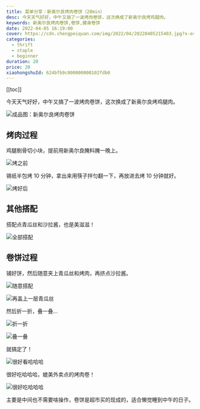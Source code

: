 ```yaml
---
title: 菜单分享：新奥尔良烤肉卷饼（20min）
desc: 今天天气好好，中午又搞了一波烤肉卷饼，这次换成了新奥尔良烤鸡腿肉。
keywords: 新奥尔良烤肉卷饼,卷饼,健身卷饼
date: 2022-04-05 16:19:00
cover: https://cdn.chengpeiquan.com/img/2022/04/20220405215403.jpg?x-oss-process=image/interlace,1
categories:
  - thrift
  - staple
  - beginner
duration: 20
price: 20
xiaohongshuId: 624bfb9c000000000102fdb0
---
```


[[toc]]

今天天气好好，中午又搞了一波烤肉卷饼，这次换成了新奥尔良烤鸡腿肉。

![成品图：新奥尔良烤肉卷饼](https://cdn.chengpeiquan.com/img/2022/04/20220405215423.jpg?x-oss-process=image/interlace,1)

## 烤肉过程

鸡腿剔骨切小块，提前用新奥尔良腌料腌一晚上。

![烤之前](https://cdn.chengpeiquan.com/img/2022/04/20220405215415.jpg?x-oss-process=image/interlace,1)

锡纸半包烤 10 分钟，拿出来用筷子拌匀翻一下，再放进去烤 10 分钟就好。

![烤好后](https://cdn.chengpeiquan.com/img/2022/04/20220405215416.jpg?x-oss-process=image/interlace,1)

## 其他搭配

搭配点青瓜丝和沙拉酱，也是美滋滋！

![全部搭配](https://cdn.chengpeiquan.com/img/2022/04/20220405215417.jpg?x-oss-process=image/interlace,1)

## 卷饼过程

铺好饼，然后随意夹上青瓜丝和烤肉，再挤点沙拉酱。

![随意搭配](https://cdn.chengpeiquan.com/img/2022/04/20220405215418.jpg?x-oss-process=image/interlace,1)

![再盖上一层青瓜丝](https://cdn.chengpeiquan.com/img/2022/04/20220405215419.jpg?x-oss-process=image/interlace,1)

然后折一折，叠一叠…

![折一折](https://cdn.chengpeiquan.com/img/2022/04/20220405215420.jpg?x-oss-process=image/interlace,1)

![叠一叠](https://cdn.chengpeiquan.com/img/2022/04/20220405215421.jpg?x-oss-process=image/interlace,1)

就搞定了！

![很好看哈哈哈](https://cdn.chengpeiquan.com/img/2022/04/20220405215422.jpg?x-oss-process=image/interlace,1)

很好吃哈哈哈，媲美外卖点的烤肉卷！

![很好吃哈哈哈](https://cdn.chengpeiquan.com/img/2022/04/20220405215424.jpg?x-oss-process=image/interlace,1)

主要是中间也不需要啥操作，卷饼是超市买的现成的，适合懒觉睡到中午的日子。
